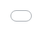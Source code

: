 ```yaml
---
title: "Lego Datascience"
layout: post
description: "Where to find the best UFOs"
comments: yes
---
```


<html>
  <head>
    <link rel="stylesheet"
    href="/res/blog_9/bonus_style.css"><style>
      h1,h2,h3,head,title {
        font-family: 'futura';
        <!-- color: #FF8888;
        background-color: lightgray; -->
        color: lightgray;
        background-color: #FF8888;
      }

      body {
        <!-- font-family: 'timesnewroman',serif; -->
        color: black;


      }
    </style>
  </head>
</html>
<p style="text-align: center; background-color: lightgray;"></p>

## How do we compute legos?

![banner](/res/blog_10/men.png)
<!--
<iframe src="/res/blog_10/line_transition2.html" width="100%" height="100%" scrolling="no"></iframe> -->

<style>.embed-container { position: relative; padding-bottom: 100%; height: 0; overflow: hidden; max-width: 100%; } .embed-container iframe, .embed-container object, .embed-container embed { position: absolute; top: 0; left: 0; width: 100%; height: 100%; }</style><div class='embed-container'><iframe src="/res/blog_10/line_transition2.html" frameborder='0' allowfullscreen scrolling="no"></iframe></div>

Typing
